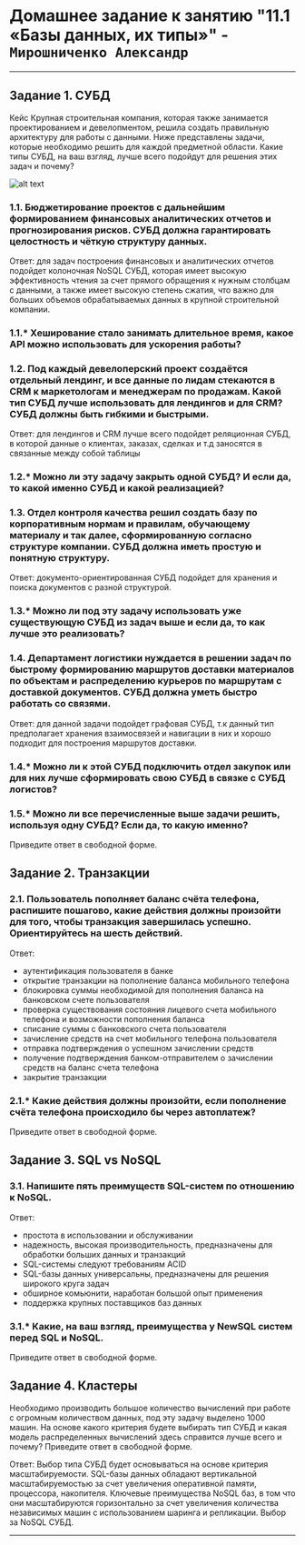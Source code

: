 # Домашнее задание к занятию "11.1 «Базы данных, их типы»" - `Мирошниченко Александр`

---

## Задание 1. СУБД
Кейс
Крупная строительная компания, которая также занимается проектированием и девелопментом, решила создать правильную архитектуру для работы с данными. Ниже представлены задачи, которые необходимо решить для каждой предметной области.
Какие типы СУБД, на ваш взгляд, лучше всего подойдут для решения этих задач и почему?

![alt text](https://github.com/anmiroshnichenko/database/blob/8efafcaa40d1f74863148be0e67695730370fbf9/1.png)

### 1.1. Бюджетирование проектов с дальнейшим формированием финансовых аналитических отчетов и прогнозирования рисков. СУБД должна гарантировать целостность и чёткую структуру данных.
 Ответ:  для задач построения  финансовых и аналитических отчетов   подойдет колоночная  NoSQL  СУБД, которая имеет высокую эффективность  чтения за счет прямого обращения к нужным столбцам с данными, а также имеет высокую степень сжатия, что важно для больших объемов обрабатываемых данных  в крупной строительной  компании. 

### 1.1.* Хеширование стало занимать длительное время, какое API можно использовать для ускорения работы?

### 1.2. Под каждый девелоперский проект создаётся отдельный лендинг, и все данные по лидам стекаются в CRM к маркетологам и менеджерам по продажам. Какой тип СУБД лучше использовать для лендингов и для CRM? СУБД должны быть гибкими и быстрыми.
 Ответ:   для лендингов и CRM лучше всего подойдет  реляционная СУБД,  в которой данные о клиентах, заказах, сделках и т.д  заносятся  в связанные между собой таблицы 

### 1.2.* Можно ли эту задачу закрыть одной СУБД? И если да, то какой именно СУБД и какой реализацией?
### 1.3. Отдел контроля качества решил создать базу по корпоративным нормам и правилам, обучающему материалу и так далее, сформированную согласно структуре компании. СУБД должна иметь простую и понятную структуру.
 Ответ:  документо-ориентированная СУБД   подойдет  для хранения  и поиска документов  с разной структурой.    

### 1.3.* Можно ли под эту задачу использовать уже существующую СУБД из задач выше и если да, то как лучше это реализовать?

### 1.4. Департамент логистики нуждается в решении задач по быстрому формированию маршрутов доставки материалов по объектам и распределению курьеров по маршрутам с доставкой документов. СУБД должна уметь быстро работать со связями.
  Ответ: для данной задачи подойдет  графовая  СУБД, т.к  данный тип предполагает хранения взаимосвязей и навигации в них и хорошо подходит для построения маршрутов доставки.

### 1.4.* Можно ли к этой СУБД подключить отдел закупок или для них лучше сформировать свою СУБД в связке с СУБД логистов?
### 1.5.* Можно ли все перечисленные выше задачи решить, используя одну СУБД? Если да, то какую именно?
Приведите ответ в свободной форме.

## Задание 2. Транзакции

### 2.1. Пользователь пополняет баланс счёта телефона, распишите пошагово, какие действия должны произойти для того, чтобы транзакция завершилась успешно. Ориентируйтесь на шесть действий.
  Ответ:  
 - аутентификация пользователя в банке
 - открытие транзакции на  пополнение  баланса мобильного телефона   
 - блокировка  суммы необходимой для  пополнения  баланса на банковском  счете пользователя
 - проверка  существования состояния  лицевого счета мобильного телефона  и возможности пополнения   баланса
 - списание  суммы с  банковского счета пользователя
 - зачисление средств на счет мобильного телефона пользователя
 - отправка подтверждения о  успешном  зачислении   средств 
 - получение подтверждения банком-отправителем о зачислении средств на баланс счета телефона
 - закрытие транзакции 

### 2.1.* Какие действия должны произойти, если пополнение счёта телефона происходило бы через автоплатеж?
Приведите ответ в свободной форме.

## Задание 3. SQL vs NoSQL
### 3.1. Напишите пять преимуществ SQL-систем по отношению к NoSQL.
 Ответ:  
- простота  в использовании и обслуживании
- надежность, высокая производительность, предназначены  для обработки больших данных и транзакций 
- SQL-системы  следуют требованиям  ACID
- SQL-базы данных  универсальны, предназначены для решения широкого круга задач
- обширное комьюнити, наработан большой опыт применения
- поддержка крупных поставщиков баз данных 

### 3.1.* Какие, на ваш взгляд, преимущества у NewSQL систем перед SQL и NoSQL.
Приведите ответ в свободной форме.

## Задание 4. Кластеры
Необходимо производить большое количество вычислений при работе с огромным количеством данных, под эту задачу выделено 1000 машин.
На основе какого критерия будете выбирать тип СУБД и какая модель распределенных вычислений здесь справится лучше всего и почему?
Приведите ответ в свободной форме.
   
   Ответ:   Выбор типа СУБД будет основываться на основе критерия масштабируемости.  SQL-базы данных обладают  вертикальной масштабируемостью за счет увеличения оперативной памяти, процессора, накопителя.  Ключевые преимущества NoSQL баз,  в том что они масштабируются горизонтально за счет  увеличения количества независимых машин с использованием шаринга и репликации. Выбор за NoSQL СУБД.

---
